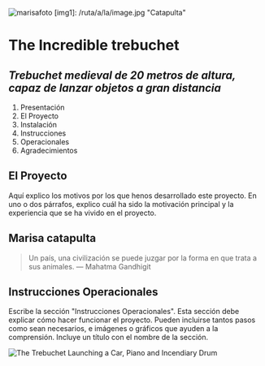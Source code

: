 ![marisafoto](http://marisaposada.ueuo.com/img/fotowebmovil.png)
[img1]: /ruta/a/la/image.jpg "Catapulta"
# The Incredible trebuchet
## _Trebuchet medieval de 20 metros de altura, capaz de lanzar objetos a gran distancia_

1. Presentación
2. El Proyecto
3. Instalación
4. Instrucciones
5. Operacionales
6. Agradecimientos

## El Proyecto

Aquí explico los motivos por los que henos desarrollado este proyecto. En uno o dos párrafos, explico cuál ha sido la motivación principal y la experiencia que se ha vivido en el proyecto.
## Marisa catapulta
> Un país, una civilización se puede juzgar por la forma en que trata a sus animales.  — Mahatma Gandhigit

## Instrucciones Operacionales

Escribe la sección "Instrucciones Operacionales". Esta sección debe explicar cómo hacer funcionar el proyecto. Pueden incluirse tantos pasos como sean necesarios, e imágenes o gráficos que ayuden a la comprensión. Incluye un título con el nombre de la sección.

![The Trebuchet   Launching a Car, Piano and Incendiary Drum](https://i.makeagif.com/media/8-23-2018/YczR6O.gif)